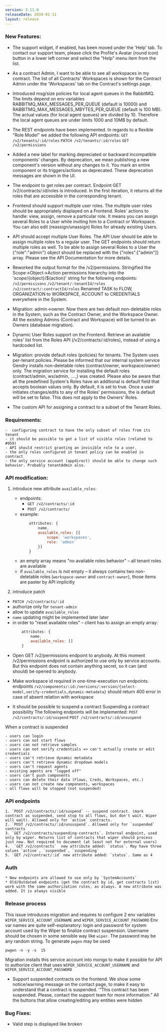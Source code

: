 ```yaml
---
version: 3.11.0
releaseDate: 2019-01-11
layout: release
---
```


### New Features:

* The support widget, if enabled, has been moved under the 'Help' tab.
To contact our support team, please click the Profile's Avatar (round icon) button in a lower left corner and select the "Help" menu item from the list.

* As a contract Admin, I want to be able to see all workspaces in my contract.
The list of all Contracts' Workspaces is shown for the Contract Admin under the 'Workspaces' tab on the Contract's settings page.

* Introduced msg/size policies for local agent queues in the RabbitMQ. The limits depend on env variables RABBITMQ_MAX_MESSAGES_PER_QUEUE (default is 10000) and RABBITMQ_MAX_MESSAGES_MBYTES_PER_QUEUE (default is 100 MB). The actual values (for local agent queues) are divided by 10. Therefore the local agent queues are under limits 1000 and 10MB by default.

* The REST endpoints have been implemented.
In regards to a flexible "Role Model" we added the following API endpoints:
`GET /v2/tenants/:id/roles`
`PATCH /v2/tenants/:id/roles`
`GET /v2/permissions`

* Added a new label for marking depreciated or backward incompatible components' changes. By deprecation, we mean publishing a new component's version without any changes to it. You mark an entire component or its triggers/actions as deprecated. These deprecation messages are shown in the UI.

* The endpoint to get roles per contract. Endpoint GET /v2/contracts/:id/roles is introduced. In the first iteration, it returns all the roles that are accessible in the corresponding tenant.

* Frontend should support multiple user roles.
The multiple user roles should be appropriately displayed on a Frontend. Roles' actions to handle: view, assign, remove a particular role.
It means you can assign several Roles to a User while inviting him to a Contract or Workspace. You can also edit (reassign/unassign) Roles for already existing Users.

* API should accept multiple User Roles. The API User should be able to assign multiple roles to a regular user. The GET endpoints should return multiple roles as well.
To be able to assign several Roles to a User the {"role":"admin"} object should be replaced with the {"roles":["admin"]} array. Please see the API Documentation for more details.

* Reworked the output format for the /v2/permissions.
    Stringified the Scope->Object->Action permissions hierarchy into the '${scope}/${object}/${action}' string for the following endpoints:
    `/v2/permisisons`
    `/v2/tenant/:tenantId/roles`
    `/v2/contract/:contractId/roles`
Renamed TASK to FLOW, ORGANIZATION to WORKSPACE, ACCOUNT to CREDENTIALS everywhere in the System.

* Migration: admin->owner.
Now there are two default non-deletable roles in the System, such as the Contract Owner, and the Workspace Owner. All the existing Admins (Contract and Workspace) will be turned to an Owners (database migration).

* Dynamic User Roles support on the Frontend.
Retrieve an available roles' list from the Roles API (/v2/contracts/:id/roles), instead of using a hardcoded list.

* Migration: provide default roles (policies) for tenants.
The System uses per-tenant policies.
Please be informed that our internal system service Gendry installs non-deletable roles (contract/owner, workspace/owner) only. The migration service for installing the default roles (contract/admin, ws/admin, ....,) was created.
Please also be aware that all the predefined System's Roles have an additional is default field that accepts boolean values only. By default, it is set to true. Once a user initiates changes/edits to any of the Roles' permissions, the is default will be set to false. This does not apply to the Owners' Roles.

* The custom API for assigning a contract to a subset of the Tenant Roles.

### Requirements:
    -  configuring contract to have the only subset of roles from its tenant
    - it should be possible to get a list of visible roles (related to #959)
    - API should restrict granting an invisible role to a user.
    - the only roles configured in tenant policy can be enabled in contract
    - the only service account (appdirect) should be able to change such behavior. Probably tenantAdmin also.


### API modification:

1) introduce new attribute `available_roles`:
    - endpoints:
        - `GET /v2/contracts/:id`
        - `POST /v2/contracts/`
    - example:
        ```js
            attributes: {
                name,
                available_roles: [{
                    scope: 'workspaces',
                    role: 'admin'
                }]
            }
        ```
    - an empty array means "no available roles behavior" – all tenant roles are available
    - if `available_roles` is not empty – it always contains two non-deletable roles (`workspace-owner` and `contract-owner`), those items are paster by API implicitly

2) introduce patch
- `PATCH /v2/contracts/:id`
- authorize only for `tenant-admin`
- allow to update `available_roles`
- `name` updating might be implemented later later
- in order to "reset available roles" – client has to assign an empty array:
    ```js
        attributes: {
            name,
            available_roles: []
        }
    ```

* Open GET /v2/permissions endpoint to anybody.
At this moment /v2/permissions endpoint is authorized to use only by service accounts. But this endpoint does not contain anything secret, so it can (and should) be opened to anybody.

* Make workspace id required in one-time-execution run endpoints. endpoints `/v2/components/:id:/versions/:version/{select-model,verify-credentials,dynamic-metadata}` should return 400 error in case of absent relation with workspace

* It should be possible to suspend a contract
    Suspending a contract possibility
    The following endpoints will be implemented:
    `POST /v2/contracts/:id/suspend`
    `POST /v2/contracts/:id/unsuspend`

When a contract is suspended

    - users can login
    - users can not start flows
    - users can not retrieve samples
    - users can not verify credentials => can't actually create or edit credentials
    - users can't retrieve dynamic metadata
    - users can't retrieve dynamic dropdown models
    - users can't request agents
    - existing agents are "logged off"
    - users can't push components
    - users can delete their data (Flows, Creds, Workspaces, etc.)
    - users can not create new components, workspaces
    - all flows will be stopped (not suspended)


### API endpoints
    1. `POST /v2/contracts/:id/suspend` -- suspend contract. (mark contract as suspended, send stop to all flows, but don't wait. Wiper will wait). Allowed only for `active` contracts.
    2. `POST /v2/contracts/:id/unsuspend`. Allowed only for `suspended` contracts
    3. `GET /v2/contracts/suspending-contracts`. Internal endpoint, used only by wiper. Returns list of contracts that wiper should process just now. Not required to document (at least not for external users)
    4.  `GET /v2/contracts`  new attribute added: `status`. May have three values `active`, `suspended`, `suspending`
    5. `GET /v2/contract/:id` new attribute added: `status`. Same as 4

### Auth
    * New endpoints are allowed to use only by `SystemAccounts`
    * Old/Outdated endpoints (get the contract by id, get contracts list) work with the same authorization rules, as always. A new attribute was added. It is always visible

### Release process
This issue introduces migration and requires to configure 2 env variables `WIPER_SERVICE_ACCOUNT_USERNAME`  and `WIPER_SERVICE_ACCOUNT_PASSWORD`
Env var names are quite self-explanatory: login and password for system account used by the Wiper to finalize contract suspension.
Username should be chosen in some sensible way like `wiper`. The password may be any random string. To generate `pwgen` may be used
 ```shell
pwgen -n -y -s  15
```
Migration installs this service account into mongo to make it possible for API to authorize client that uses `WIPER_SERVICE_ACCOUNT_USERNAME` and  `WIPER_SERVICE_ACCOUNT_PASSWORD`

* Support suspended contracts on the frontend.
We show some notice/warning message on the contact page, to make it easy to understand that a contract is suspended. ‘“This contract has been suspended. Please, contact the support team for more information.” All the buttons that allow creating/editing any entities were hidden



### Bug Fixes:

* Valid step is displayed like broken
